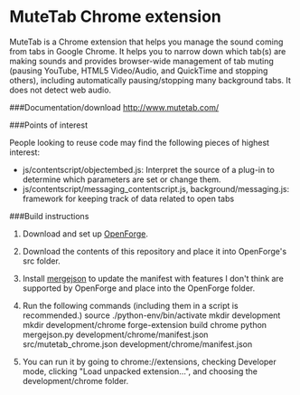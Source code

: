 MuteTab Chrome extension
=======

MuteTab is a Chrome extension that helps you manage the sound coming from tabs in Google Chrome. It helps you to narrow down which tab(s) are making sounds and provides browser-wide management of tab muting (pausing YouTube, HTML5 Video/Audio, and QuickTime and stopping others), including automatically pausing/stopping many background tabs.  It does not detect web audio.

###Documentation/download
http://www.mutetab.com/

###Points of interest

People looking to reuse code may find the following pieces of highest interest:

* js/contentscript/objectembed.js: Interpret the source of a plug-in to determine which parameters are set or change them.
* js/contentscript/messaging_contentscript.js, background/messaging.js: framework for keeping track of data related to open tabs

###Build instructions

1. Download and set up [OpenForge](https://github.com/trigger-corp/browser-extensions).

2. Download the contents of this repository and place it into OpenForge's src folder.

3. Install [mergejson](https://github.com/jaredsohn/mergejson) to update the manifest with features I don't think are supported by OpenForge and place into the OpenForge folder.

4. Run the following commands (including them in a script is recommended.)
source ./python-env/bin/activate
mkdir development
mkdir development/chrome
forge-extension build chrome
python mergejson.py development/chrome/manifest.json src/mutetab_chrome.json development/chrome/manifest.json

5. You can run it by going to chrome://extensions, checking Developer mode, clicking "Load unpacked extension...", and choosing the development/chrome folder.

